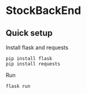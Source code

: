 # StockBackEnd
## Quick setup
Install flask and requests
```
pip install flask
pip install requests
```
Run
```
flask run
```
